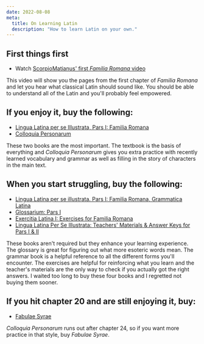 ```yaml
---
date: 2022-08-08
meta:
  title: On Learning Latin
  description: "How to learn Latin on your own."
---
```


## First things first

- Watch [ScorpioMatianus' first _Familia Romana_ video][video]

This video will show you the pages from the first chapter of _Familia Romana_
and let you hear what classical Latin should sound like. You should be able to
understand all of the Latin and you'll probably feel empowered.

## If you enjoy it, buy the following:

- [Lingua Latina per se Illustrata, Pars I: Familia Romana][textbook]
- [Colloquia Personarum][colloquia]

These two books are the most important. The textbook is the basis of everything
and _Colloquia Personarum_ gives you extra practice with recently learned
vocabulary and grammar as well as filling in the story of characters in the
main text.

## When you start struggling, buy the following:

- [Lingua Latina per se illustrata. Pars I: Familia Romana, Grammatica Latina][grammatica]
- [Glossarium: Pars I][glossarium]
- [Exercitia Latina I: Exercises for Familia Romana][exercitia]
- [Lingua Latina Per Se Illustrata: Teachers' Materials & Answer Keys for Pars I & II][key]

These books aren't required but they enhance your learning experience. The
glossary is great for figuring out what more esoteric words mean. The grammar
book is a helpful reference to all the different forms you'll encounter. The
exercises are helpful for reinforcing what you learn and the teacher's
materials are the only way to check if you actually got the right answers. I
waited too long to buy these four books and I regretted not buying them sooner.

## If you hit chapter 20 and are still enjoying it, buy:

- [Fabulae Syrae][fabulae]

_Colloquia Personarum_ runs out after chapter 24, so if you want more practice
in that style, buy _Fabulae Syrae_.

<!-- Links -->

[video]: https://www.youtube.com/watch?v=t_Hm6HpnN5k&list=PLU1WuLg45SiyrXahjvFahDuA060P487pV&index=4
[textbook]: https://www.amazon.com/Lingua-Latina-Illustrata-Pars-Familia/dp/1585104205/ref=sr_1_1?keywords=lingua+latina+per+se+illustrata&qid=1659934269&s=books&sprefix=lingua+latin%2Cstripbooks%2C273&sr=1-1
[grammatica]: https://www.amazon.com/Lingua-Latina-illustrata-Pars-Grammatica/dp/1585102237/ref=sr_1_1?crid=90U8UFFJ1H6D&keywords=grammatica+latina&qid=1659934317&s=books&sprefix=grammatica+latin%2Cstripbooks-intl-ship%2C239&sr=1-1
[colloquia]: https://www.amazon.com/Colloquia-Personarum-Lingua-Latina-Latin/dp/158510938X/ref=sr_1_15?keywords=lingua+latina+per+se+illustrata&qid=1659934269&s=books&sprefix=lingua+latin%2Cstripbooks%2C273&sr=1-15
[glossarium]: https://www.amazon.com/Glossarium-Pars-I-Lingua-Latina/dp/1585106933/ref=sr_1_12?keywords=lingua+latina+per+se+illustrata&qid=1659934269&s=books&sprefix=lingua+latin%2Cstripbooks%2C273&sr=1-12
[fabulae]: https://www.amazon.com/Fabulae-Syrae-Lingua-Latina-Latin/dp/1585104280/ref=sr_1_8?keywords=lingua+latina+per+se+illustrata&qid=1659934269&s=books&sprefix=lingua+latin%2Cstripbooks%2C273&sr=1-8
[exercitia]: https://www.amazon.com/Exercitia-Latina-Exercises-Familia-Romana/dp/1585102121/ref=sr_1_7?keywords=lingua+latina+per+se+illustrata&qid=1659934269&s=books&sprefix=lingua+latin%2Cstripbooks%2C273&sr=1-7
[key]: https://www.amazon.com/Lingua-Latina-Se-Illustrata-Materials/dp/1585100749/ref=sr_1_1?crid=16AKK3ZMIO7K&keywords=lingua+latina+teacher&qid=1659935161&s=books&sprefix=lingua+latina+teach%2Cstripbooks-intl-ship%2C281&sr=1-1
